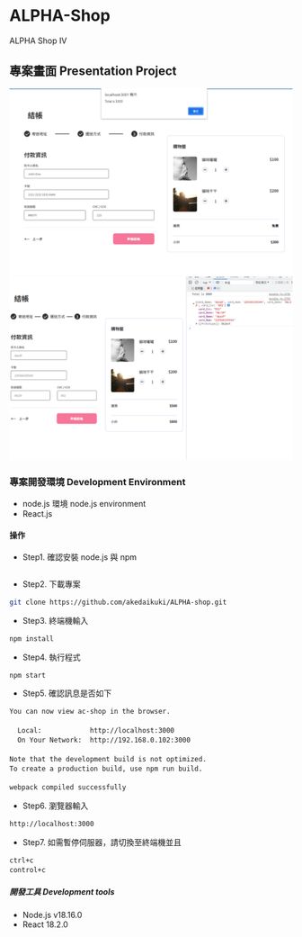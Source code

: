 # ALPHA-Shop

ALPHA Shop IV

## 專案畫面 Presentation Project

![MyImage](https://github.com/akedaikuki/ALPHA-shop/blob/main/Photo/ReactAppIV.PNG)
![MyImage](https://github.com/akedaikuki/ALPHA-shop/blob/main/Photo/ReactAppIV2.PNG)

### 專案開發環境 Development Environment

- node.js 環境 node.js environment
- React.js

#### 操作

- Step1. 確認安裝 node.js 與 npm

```bash

```

- Step2. 下載專案

```bash
git clone https://github.com/akedaikuki/ALPHA-shop.git
```

- Step3. 終端機輸入

```bash
npm install
```

- Step4. 執行程式

```bash
npm start
```

- Step5. 確認訊息是否如下

```bash
You can now view ac-shop in the browser.

  Local:            http://localhost:3000
  On Your Network:  http://192.168.0.102:3000

Note that the development build is not optimized.
To create a production build, use npm run build.

webpack compiled successfully
```

- Step6. 瀏覽器輸入

```bash
http://localhost:3000
```

- Step7. 如需暫停伺服器，請切換至終端機並且

```bash
ctrl+c
control+c
```

##### 開發工具 Development tools

- Node.js v18.16.0
- React 18.2.0
